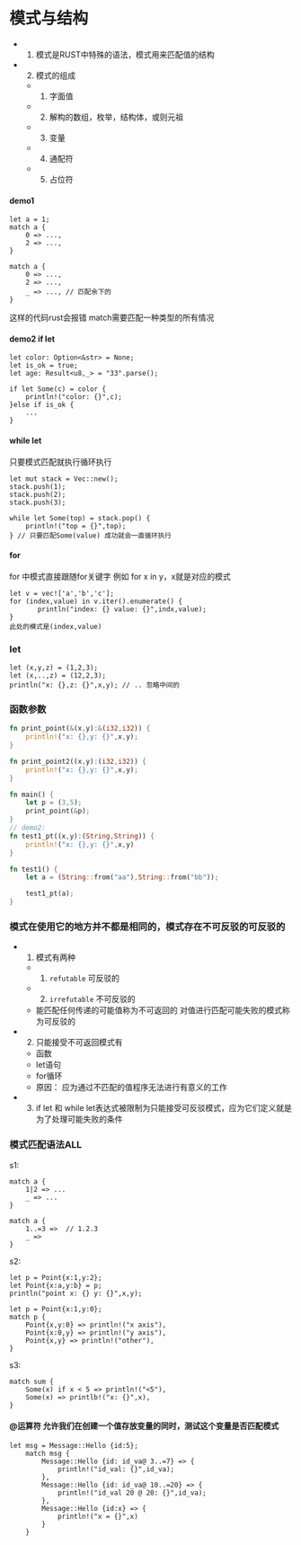 # 模式与结构
- 1. 模式是RUST中特殊的语法，模式用来匹配值的结构
- 2. 模式的组成
    - 1. 字面值
    - 2. 解构的数组，枚举，结构体，或则元祖
    - 3. 变量
    - 4. 通配符
    - 5. 占位符

#### demo1
``` 
let a = 1;
match a {
    0 => ...,
    2 => ...,
}

match a {
    0 => ...,
    2 => ...,
    _ => ..., // 匹配余下的
}
```
这样的代码rust会报错  match需要匹配一种类型的所有情况
#### demo2 if let
``` 
let color: Option<&str> = None;
let is_ok = true;
let age: Result<u8,_> = "33".parse();

if let Some(c) = color {
    println!("color: {}",c);
}else if is_ok {
    ...
}
```

#### while let 
只要模式匹配就执行循环执行
``` 
let mut stack = Vec::new();
stack.push(1);
stack.push(2);
stack.push(3);

while let Some(top) = stack.pop() {
    println!("top = {}",top);
} // 只要匹配Some(value) 成功就会一直循环执行
```

#### for
for 中模式直接跟随for关键字 例如 for x in y，x就是对应的模式
``` 
let v = vec!['a','b','c'];
for (index,value) in v.iter().enumerate() {
       println("index: {} value: {}",indx,value);
}
此处的模式是(index,value)
```
### let
``` 
let (x,y,z) = (1,2,3);
let (x,..,z) = (12,2,3);
println("x: {},z: {}",x,y); // .. 忽略中间的
```
### 函数参数
```rust
fn print_point(&(x,y):&(i32,i32)) {
    println!("x: {},y: {}",x,y);
}

fn print_point2((x,y):(i32,i32)) {
    println!("x: {},y: {}",x,y);
}

fn main() {
    let p = (3,5);
    print_point(&p);
}
// demo2: 
fn test1_pt((x,y):(String,String)) {
    println!("x: {},y: {}",x,y)
}

fn test1() {
    let a = (String::from("aa"),String::from("bb"));

    test1_pt(a);
}
```

### 模式在使用它的地方并不都是相同的，模式存在不可反驳的可反驳的
- 1. 模式有两种
    - 1. `refutable` 可反驳的
    - 2. `irrefutable` 不可反驳的
    - 能匹配任何传递的可能值称为不可返回的  对值进行匹配可能失败的模式称为可反驳的
- 2. 只能接受不可返回模式有
    - 函数
    - let语句
    - for循环
    - 原因： 应为通过不匹配的值程序无法进行有意义的工作
- 3. if let 和 while let表达式被限制为只能接受可反驳模式，应为它们定义就是为了处理可能失败的条件

### 模式匹配语法ALL
s1:
``` 
match a {
    1|2 => ...
    _ => ...
}

match a {
    1..=3 =>  // 1.2.3
    _ => 
}
```
s2:
``` 
let p = Point{x:1,y:2};
let Point{x:a,y:b} = p;
println("point x: {} y: {}",x,y);

let p = Point{x:1,y:0};
match p {
    Point{x,y:0} => println!("x axis"),
    Point{x:0,y} => println!("y axis"),
    Point{x,y} => println!("other"),
}
```
s3:
``` 
match sum {
    Some(x) if x < 5 => println!("<5"),
    Some(x) => printlb!("x: {}",x),
}
```

#### @运算符 允许我们在创建一个值存放变量的同时，测试这个变量是否匹配模式
``` 
let msg = Message::Hello {id:5};
    match msg {
        Message::Hello {id: id_va@ 3..=7} => {
            println!("id_val: {}",id_va);
        },
        Message::Hello {id: id_va@ 10..=20} => {
            println!("id_val 20 @ 20: {}",id_va);
        },
        Message::Hello {id:x} => {
            println!("x = {}",x)
        }
    }
```